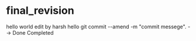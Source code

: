# final_revision
hello world
edit by harsh
hello
git commit --amend -m "commit messege". --> Done Completed
